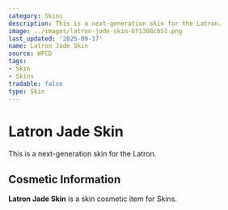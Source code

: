 ```yaml
---
category: Skins
description: This is a next-generation skin for the Latron.
image: ../images/latron-jade-skin-6f1386cb51.png
last_updated: '2025-09-17'
name: Latron Jade Skin
source: WFCD
tags:
- Skin
- Skins
tradable: false
type: Skin
---
```


# Latron Jade Skin

This is a next-generation skin for the Latron.

## Cosmetic Information

**Latron Jade Skin** is a skin cosmetic item for Skins.

